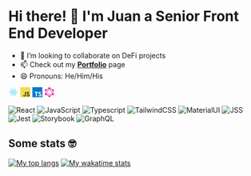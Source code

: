 # Hi there! 👋 I'm Juan a Senior Front End Developer

- 🌱 I’m looking to collaborate on DeFi projects
- 📫 Check out my **[Portfolio](https://juansvc.netlify.com)** page
- 😄 Pronouns: He/Him/His

<code><img height="20" alt="react" src="https://raw.githubusercontent.com/github/explore/80688e429a7d4ef2fca1e82350fe8e3517d3494d/topics/react/react.png"></code>
<code><img height="20" alt="javascript" src="https://raw.githubusercontent.com/github/explore/80688e429a7d4ef2fca1e82350fe8e3517d3494d/topics/javascript/javascript.png"></code>
<code><img height="20" alt="typescript" src="https://raw.githubusercontent.com/github/explore/80688e429a7d4ef2fca1e82350fe8e3517d3494d/topics/typescript/typescript.png"></code>
<code><img height="20" alt="graphql" src="https://raw.githubusercontent.com/github/explore/5c058a388828bb5fde0bcafd4bc867b5bb3f26f3/topics/graphql/graphql.png"></code> 

![React](https://img.shields.io/badge/React-blue)
![JavaScript](https://img.shields.io/badge/JavaScript-blue)
![Typescript](https://img.shields.io/badge/Typescript-blue)
![TailwindCSS](https://img.shields.io/badge/TailwindCSS-blue)
![MaterialUI](https://img.shields.io/badge/MaterialUI-blue)
![JSS](https://img.shields.io/badge/JSS-blue)
![Jest](https://img.shields.io/badge/Jest-blue)
![Storybook](https://img.shields.io/badge/Storybook-red)
![GraphQL](https://img.shields.io/badge/GraphQL-red)

## Some stats 🤓

[![My top langs](https://github-readme-stats.vercel.app/api/top-langs/?username=juansvc&layout=compact&hide=python,jupyter%20notebook,ruby,shell)](https://github.com/juansvc/github-readme-stats)
[![My wakatime stats](https://github-readme-stats.vercel.app/api/wakatime?username=@juansvc&layout=compact)](https://github.com/juansvc/github-readme-stats)
